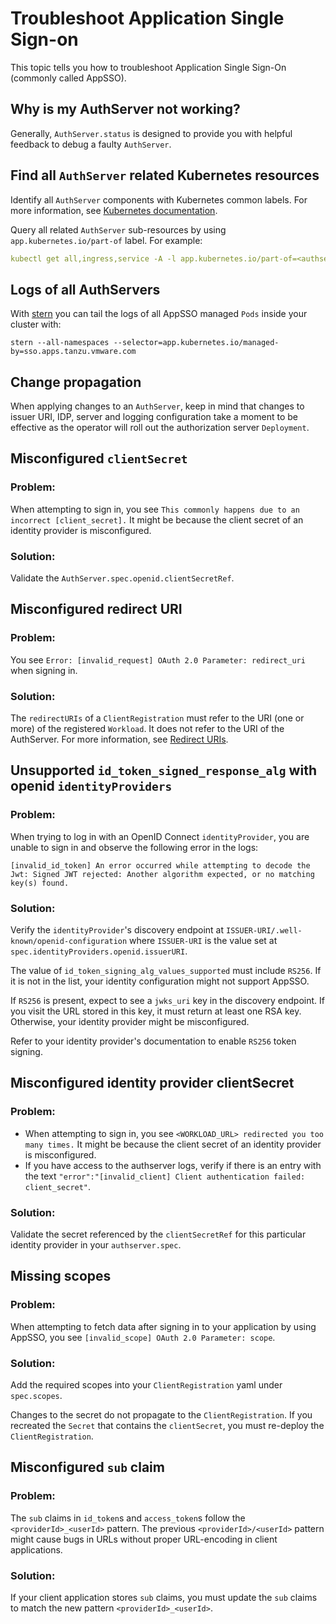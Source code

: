 # Troubleshoot Application Single Sign-on

This topic tells you how to troubleshoot Application Single Sign-On (commonly called AppSSO).

## Why is my AuthServer not working?

Generally, `AuthServer.status` is designed to provide you with helpful feedback to debug a faulty `AuthServer`.

## <a id="find-k8s-resources"></a> Find all `AuthServer` related Kubernetes resources

Identify all `AuthServer` components with Kubernetes common labels. For more information,
see [Kubernetes documentation](https://kubernetes.io/docs/concepts/overview/working-with-objects/common-labels/#labels).

Query all related `AuthServer` sub-resources by using `app.kubernetes.io/part-of` label. For example:

```yaml
kubectl get all,ingress,service -A -l app.kubernetes.io/part-of=<authserver-name>
```

## Logs of all AuthServers

With [stern](https://github.com/stern/stern) you can tail the logs of all AppSSO managed `Pods` inside your cluster
with:

```shell
stern --all-namespaces --selector=app.kubernetes.io/managed-by=sso.apps.tanzu.vmware.com
```

## Change propagation

When applying changes to an `AuthServer`, keep in mind that changes to issuer URI, IDP, server and logging configuration
take a moment to be effective as the operator will roll out the authorization server `Deployment`.

## Misconfigured `clientSecret`

### Problem:

When attempting to sign in, you see `This commonly happens due to an incorrect [client_secret].` It might be because the
client secret of an identity provider is misconfigured.

### Solution:

Validate the `AuthServer.spec.openid.clientSecretRef`.

## Misconfigured redirect URI

### Problem:

You see `Error: [invalid_request] OAuth 2.0 Parameter: redirect_uri` when signing in.

### Solution:

The `redirectURIs` of a `ClientRegistration` must refer to the URI (one or more) of the registered `Workload`.
It does not refer to the URI of the AuthServer. For more information, see [Redirect URIs](app-operators/workloads-and-appsso.hbs.md#redirect-uris).

## Unsupported `id_token_signed_response_alg` with openid `identityProviders`

### Problem:

When trying to log in with an OpenID Connect `identityProvider`, you are unable to sign in
and observe the following error in the logs: 

```console
[invalid_id_token] An error occurred while attempting to decode the Jwt: Signed JWT rejected: Another algorithm expected, or no matching key(s) found.
```

### Solution:

Verify the `identityProvider`'s discovery endpoint at `ISSUER-URI/.well-known/openid-configuration` where `ISSUER-URI` 
is the value set at `spec.identityProviders.openid.issuerURI`.

The value of `id_token_signing_alg_values_supported` must include `RS256`. If it is not in the list, your identity 
configuration might not support AppSSO.

If `RS256` is present, expect to see a `jwks_uri` key in the discovery endpoint. If you visit the URL stored in this 
key, it must return at least one RSA key. Otherwise, your identity provider might be misconfigured.

Refer to your identity provider's documentation to enable `RS256` token signing.

## Misconfigured identity provider clientSecret

### Problem:

- When attempting to sign in, you see `<WORKLOAD_URL> redirected you too many times.` It might
  be because the client secret of an identity provider is misconfigured.
- If you have access to the authserver logs, verify if there is an entry with the text
  `"error":"[invalid_client] Client authentication failed: client_secret"`.

### Solution:

Validate the secret referenced by the `clientSecretRef` for this particular identity provider in your `authserver.spec`.

## Missing scopes

### Problem:

When attempting to fetch data after signing in to your application by using AppSSO, you
see `[invalid_scope] OAuth 2.0 Parameter: scope`.

### Solution:

Add the required scopes into your `ClientRegistration` yaml under `spec.scopes`.

Changes to the secret do not propagate to the `ClientRegistration`. If you recreated the `Secret` that 
contains the `clientSecret`, you must re-deploy the `ClientRegistration`.

## <a id="sub-claim"></a>Misconfigured `sub` claim

### Problem:

The `sub` claims in `id_token`s and `access_token`s follow the `<providerId>_<userId>` pattern.
The previous `<providerId>/<userId>` pattern might cause bugs in URLs without proper URL-encoding in client
applications.

### Solution:

If your client application stores `sub` claims, you must update the `sub` claims to match the new pattern 
`<providerId>_<userId>`.
